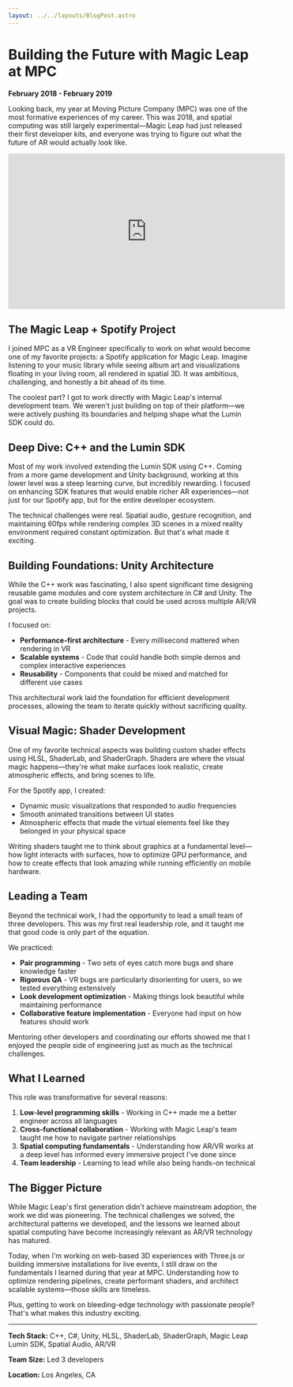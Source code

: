 ```yaml
---
layout: ../../layouts/BlogPost.astro
---
```


# Building the Future with Magic Leap at MPC

**February 2018 - February 2019**

Looking back, my year at Moving Picture Company (MPC) was one of the most formative experiences of my career. This was 2018, and spatial computing was still largely experimental—Magic Leap had just released their first developer kits, and everyone was trying to figure out what the future of AR would actually look like.

<iframe width="560" class="m-auto w-full md:w-[560px]" height="315" src="https://www.youtube.com/embed/Q89wSw-JUyM?si=EbB2b3G-DOroU-Fe" title="YouTube video player" frameborder="0" allow="accelerometer; autoplay; clipboard-write; encrypted-media; gyroscope; picture-in-picture; web-share" referrerpolicy="strict-origin-when-cross-origin" allowfullscreen></iframe>

## The Magic Leap + Spotify Project

I joined MPC as a VR Engineer specifically to work on what would become one of my favorite projects: a Spotify application for Magic Leap. Imagine listening to your music library while seeing album art and visualizations floating in your living room, all rendered in spatial 3D. It was ambitious, challenging, and honestly a bit ahead of its time.

The coolest part? I got to work directly with Magic Leap's internal development team. We weren't just building on top of their platform—we were actively pushing its boundaries and helping shape what the Lumin SDK could do.

## Deep Dive: C++ and the Lumin SDK

Most of my work involved extending the Lumin SDK using C++. Coming from a more game development and Unity background, working at this lower level was a steep learning curve, but incredibly rewarding. I focused on enhancing SDK features that would enable richer AR experiences—not just for our Spotify app, but for the entire developer ecosystem.

The technical challenges were real. Spatial audio, gesture recognition, and maintaining 60fps while rendering complex 3D scenes in a mixed reality environment required constant optimization. But that's what made it exciting.

## Building Foundations: Unity Architecture

While the C++ work was fascinating, I also spent significant time designing reusable game modules and core system architecture in C# and Unity. The goal was to create building blocks that could be used across multiple AR/VR projects.

I focused on:
- **Performance-first architecture** - Every millisecond mattered when rendering in VR
- **Scalable systems** - Code that could handle both simple demos and complex interactive experiences
- **Reusability** - Components that could be mixed and matched for different use cases

This architectural work laid the foundation for efficient development processes, allowing the team to iterate quickly without sacrificing quality.

## Visual Magic: Shader Development

One of my favorite technical aspects was building custom shader effects using HLSL, ShaderLab, and ShaderGraph. Shaders are where the visual magic happens—they're what make surfaces look realistic, create atmospheric effects, and bring scenes to life.

For the Spotify app, I created:
- Dynamic music visualizations that responded to audio frequencies
- Smooth animated transitions between UI states
- Atmospheric effects that made the virtual elements feel like they belonged in your physical space

Writing shaders taught me to think about graphics at a fundamental level—how light interacts with surfaces, how to optimize GPU performance, and how to create effects that look amazing while running efficiently on mobile hardware.

## Leading a Team

Beyond the technical work, I had the opportunity to lead a small team of three developers. This was my first real leadership role, and it taught me that good code is only part of the equation.

We practiced:
- **Pair programming** - Two sets of eyes catch more bugs and share knowledge faster
- **Rigorous QA** - VR bugs are particularly disorienting for users, so we tested everything extensively
- **Look development optimization** - Making things look beautiful while maintaining performance
- **Collaborative feature implementation** - Everyone had input on how features should work

Mentoring other developers and coordinating our efforts showed me that I enjoyed the people side of engineering just as much as the technical challenges.

## What I Learned

This role was transformative for several reasons:

1. **Low-level programming skills** - Working in C++ made me a better engineer across all languages
2. **Cross-functional collaboration** - Working with Magic Leap's team taught me how to navigate partner relationships
3. **Spatial computing fundamentals** - Understanding how AR/VR works at a deep level has informed every immersive project I've done since
4. **Team leadership** - Learning to lead while also being hands-on technical

## The Bigger Picture

While Magic Leap's first generation didn't achieve mainstream adoption, the work we did was pioneering. The technical challenges we solved, the architectural patterns we developed, and the lessons we learned about spatial computing have become increasingly relevant as AR/VR technology has matured.

Today, when I'm working on web-based 3D experiences with Three.js or building immersive installations for live events, I still draw on the fundamentals I learned during that year at MPC. Understanding how to optimize rendering pipelines, create performant shaders, and architect scalable systems—those skills are timeless.

Plus, getting to work on bleeding-edge technology with passionate people? That's what makes this industry exciting.

---

**Tech Stack:** C++, C#, Unity, HLSL, ShaderLab, ShaderGraph, Magic Leap Lumin SDK, Spatial Audio, AR/VR

**Team Size:** Led 3 developers

**Location:** Los Angeles, CA
